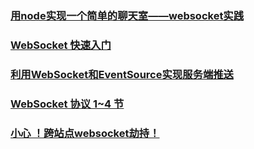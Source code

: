 ### [用node实现一个简单的聊天室——websocket实践](https://juejin.im/post/5b6d0142e51d45196350249c)
### [WebSocket 快速入门](https://juejin.im/post/5c0d0e466fb9a049f66beefe)
### [利用WebSocket和EventSource实现服务端推送](https://juejin.im/post/5c121c77f265da614a3a5e07)
### [WebSocket 协议 1~4 节](https://juejin.im/post/5c3ff78451882524a23f2d9a)
### [小心 ！跨站点websocket劫持！](https://mp.weixin.qq.com/s?__biz=MzAxOTc0NzExNg==&mid=2665515571&idx=1&sn=0d0b7dea7f77e8f1844b366f1af9667f&chksm=80d67270b7a1fb66d93bae6cb36eabb52671ca9c4fcfcbd4b99a0f97477ea3d7f7ef87f086f3&token=1745763505&lang=zh_CN#rd)
